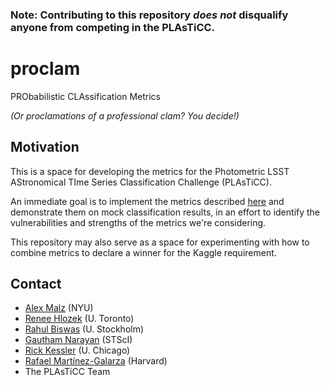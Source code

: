 ### Note: Contributing to this repository _does not_ disqualify anyone from competing in the PLAsTiCC.

# proclam

PRObabilistic CLAssification Metrics

_(Or proclamations of a professional clam?  You decide!)_

## Motivation

This is a space for developing the metrics for the Photometric LSST AStronomical TIme Series Classification Challenge (PLAsTiCC).

An immediate goal is to implement the metrics described [here](https://docs.google.com/document/d/1pg0KUY0KihjlWKwoCE7Fc29u9pjv-fhwUnL8o34s58k/edit) and demonstrate them on mock classification results, in an effort to identify the vulnerabilities and strengths of the metrics we're considering.

This repository may also serve as a space for experimenting with how to combine metrics to declare a winner for the Kaggle requirement.

## Contact

* [Alex Malz](https://github.com/aimalz) (NYU)
* [Renee Hlozek](https://github.com/reneehlozek) (U. Toronto)
* [Rahul Biswas](https://github.com/rbiswas4) (U. Stockholm)
* [Gautham Narayan](https://github.com/gnarayan) (STScI)
* [Rick Kessler](https://github.com/RickKessler) (U. Chicago)
* [Rafael Martínez-Galarza](https://github.com/juramaga) (Harvard)
* The PLAsTiCC Team
